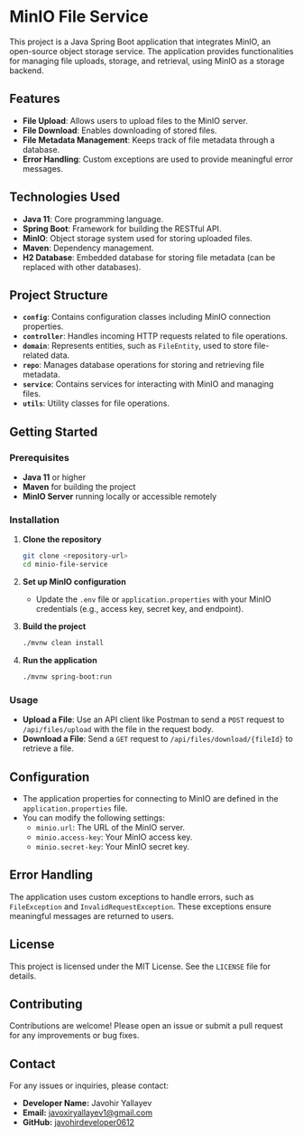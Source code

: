 
# MinIO File Service

This project is a Java Spring Boot application that integrates MinIO, an open-source object storage service. The application provides functionalities for managing file uploads, storage, and retrieval, using MinIO as a storage backend.

## Features

- **File Upload**: Allows users to upload files to the MinIO server.
- **File Download**: Enables downloading of stored files.
- **File Metadata Management**: Keeps track of file metadata through a database.
- **Error Handling**: Custom exceptions are used to provide meaningful error messages.

## Technologies Used

- **Java 11**: Core programming language.
- **Spring Boot**: Framework for building the RESTful API.
- **MinIO**: Object storage system used for storing uploaded files.
- **Maven**: Dependency management.
- **H2 Database**: Embedded database for storing file metadata (can be replaced with other databases).

## Project Structure

- **`config`**: Contains configuration classes including MinIO connection properties.
- **`controller`**: Handles incoming HTTP requests related to file operations.
- **`domain`**: Represents entities, such as `FileEntity`, used to store file-related data.
- **`repo`**: Manages database operations for storing and retrieving file metadata.
- **`service`**: Contains services for interacting with MinIO and managing files.
- **`utils`**: Utility classes for file operations.

## Getting Started

### Prerequisites

- **Java 11** or higher
- **Maven** for building the project
- **MinIO Server** running locally or accessible remotely

### Installation

1. **Clone the repository**
   ```bash
   git clone <repository-url>
   cd minio-file-service
   ```

2. **Set up MinIO configuration**
   - Update the `.env` file or `application.properties` with your MinIO credentials (e.g., access key, secret key, and endpoint).

3. **Build the project**
   ```bash
   ./mvnw clean install
   ```

4. **Run the application**
   ```bash
   ./mvnw spring-boot:run
   ```

### Usage

- **Upload a File**: Use an API client like Postman to send a `POST` request to `/api/files/upload` with the file in the request body.
- **Download a File**: Send a `GET` request to `/api/files/download/{fileId}` to retrieve a file.

## Configuration

- The application properties for connecting to MinIO are defined in the `application.properties` file.
- You can modify the following settings:
  - `minio.url`: The URL of the MinIO server.
  - `minio.access-key`: Your MinIO access key.
  - `minio.secret-key`: Your MinIO secret key.

## Error Handling

The application uses custom exceptions to handle errors, such as `FileException` and `InvalidRequestException`. These exceptions ensure meaningful messages are returned to users.

## License

This project is licensed under the MIT License. See the `LICENSE` file for details.

## Contributing

Contributions are welcome! Please open an issue or submit a pull request for any improvements or bug fixes.

## Contact

For any issues or inquiries, please contact:

- **Developer Name:** Javohir Yallayev
- **Email:** javoxiryallayev1@gmail.com  
- **GitHub:** [javohirdeveloper0612](https://github.com/javohirdeveloper0612)
